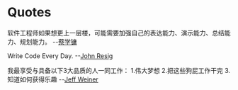 # Quotes

软件工程师如果想更上一层楼，可能需要加强自己的表达能力、演示能力、总结能力、规划能力。 --[蔡学镛](http://m.weibo.cn/u/1614282004)

Write Code Every Day. --[John Resig](http://ejohn.org/blog/write-code-every-day/)

我最享受与具备以下3大品质的人一同工作：
1.伟大梦想 2.把这些狗屁工作干完 3.知道如何获得乐趣
--[Jeff Weiner](http://mp.weixin.qq.com/s?__biz=MjM5MTU2OTc4MA==&mid=255038209&idx=1&sn=39f4b24f946e8f1131cacea85b5fd929#rd)
